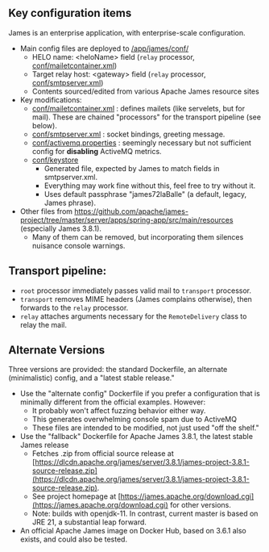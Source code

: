 ## Key configuration items

James is an enterprise application, with enterprise-scale configuration.
- Main config files are deployed to [/app/james/conf/](conf)
  - HELO name: \<heloName\> field (`relay` processor, [conf/mailetcontainer.xml](conf/mailetcontainer.xml))
  - Target relay host: \<gateway\> field (`relay` processor, [conf/smtpserver.xml](conf/smtpserver.xml))
  - Contents sourced/edited from various Apache James resource sites
- Key modifications:
  - [conf/mailetcontainer.xml](conf/mailetcontainer.xml) : defines mailets (like servelets, but for mail). These are chained "processors" for the transport pipeline (see below).
  - [conf/smtpserver.xml](conf/smtpserver.xml) : socket bindings, greeting message.
  - [conf/activemq.properties](conf/activemq.properties) : seemingly necessary but not sufficient config for __disabling__ ActiveMQ metrics.
  - [conf/keystore](conf/keystore)
    - Generated file, expected by James to match fields in smtpserver.xml.
    - Everything may work fine without this, feel free to try without it.
    - Uses default passphrase "james72laBalle" (a default, legacy, James phrase).
- Other files from https://github.com/apache/james-project/tree/master/server/apps/spring-app/src/main/resources (especially James 3.8.1).
  - Many of them can be removed, but incorporating them silences nuisance console warnings.

## Transport pipeline:
- `root` processor immediately passes valid mail to `transport` processor.
- `transport` removes MIME headers (James complains otherwise), then forwards to the `relay` processor.
- `relay` attaches arguments necessary for the `RemoteDelivery` class to relay the mail.

## Alternate Versions

Three versions are provided: the standard Dockerfile, an alternate (minimalistic) config, and a "latest stable release."
- Use the "alternate config" Dockerfile if you prefer a configuration that is minimally different from the official examples. However:
  - It probably won't affect fuzzing behavior either way.
  - This generates overwhelming console spam due to ActiveMQ
  - These files are intended to be modified, not just used "off the shelf."
- Use the "fallback" Dockerfile for Apache James 3.8.1, the latest stable James release
  - Fetches .zip from official source release at [https://dlcdn.apache.org/james/server/3.8.1/james-project-3.8.1-source-release.zip](https://dlcdn.apache.org/james/server/3.8.1/james-project-3.8.1-source-release.zip).
  - See project homepage at [https://james.apache.org/download.cgi](https://james.apache.org/download.cgi) for other versions.
  - Note: builds with openjdk-11.  In contrast, current master is based on JRE 21, a substantial leap forward.
- An official Apache James image on Docker Hub, based on 3.6.1 also exists, and could also be tested.
